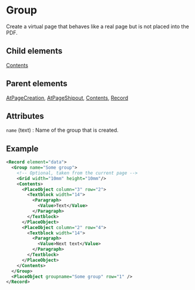 # Group



Create a virtual page that behaves like a real page but is not placed into the PDF.



##  Child elements

[Contents](../contents.md)

##  Parent elements

[AtPageCreation](../atpagecreation.md), [AtPageShipout](../atpageshipout.md), [Contents](../contents.md), [Record](../record.md)


## Attributes



`name` (text)
:   Name of the group that is created.




## Example

```xml
<Record element="data">
  <Group name="Some group">
    <!-- Optional, taken from the current page -->
    <Grid width="10mm" height="10mm"/>
    <Contents>
      <PlaceObject column="3" row="2">
        <Textblock width="14">
          <Paragraph>
            <Value>Text</Value>
          </Paragraph>
        </Textblock>
      </PlaceObject>
      <PlaceObject column="2" row="4">
        <Textblock width="14">
          <Paragraph>
            <Value>Next text</Value>
          </Paragraph>
        </Textblock>
      </PlaceObject>
    </Contents>
  </Group>
  <PlaceObject groupname="Some group" row="1" />
</Record>

```





